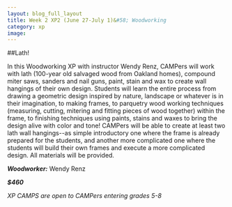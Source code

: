 ```yaml
---
layout: blog_full_layout
title: Week 2 XP2 (June 27-July 1)&#58; Woodworking
category: xp
image: 
---
```


##Lath!

In this Woodworking XP with instructor Wendy Renz, CAMPers will work with lath (100-year old salvaged wood from Oakland homes), compound miter saws, sanders and nail guns, paint, stain and wax to create wall hangings of their own design. Students will learn the entire process from drawing a geometric design inspired by nature, landscape or whatever is in their imagination, to making frames, to parquetry wood working techniques (measuring, cutting, mitering and fitting pieces of wood together) within the frame, to finishing techniques using paints, stains and waxes to bring the design alive with color and tone! CAMPers will be able to create at least two lath wall hangings--as simple introductory one where the frame is already prepared for the students, and another more complicated one where the students will build their own frames and execute a more complicated design. All materials will be provided.

**_Woodworker:_** Wendy Renz

**_$460_**

*XP CAMPS are open to CAMPers entering grades 5-8*

